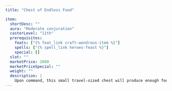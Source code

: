 ```yaml
---
title: "Chest of Endless Food"

item:
  shortDesc: ""
  aura: "Moderate conjuration"
  casterLevel: "11th"
  prerequisites:
    feats: ["{% feat_link craft-wondrous-item %}"]
    spells: ["{% spell_link heroes-feast %}"]
    special: []
  slot: ""
  marketPrice: 2000
  marketPriceSpecial: ""
  weight: ""
  description: |
    Upon command, this small travel-sized chest will produce enough food to feed an average (four member) party of adventurers. The food produced is equal to a fine feast, though it will only feed up to four individuals per command. This ability can be used three times per day.
---
```

